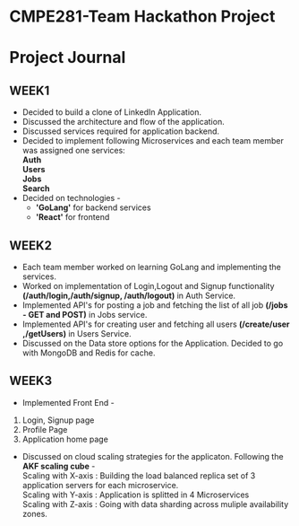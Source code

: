 # CMPE281-Team Hackathon Project
# Project Journal
## WEEK1
* Decided to build a clone of LinkedIn Application.
* Discussed the architecture and flow of the application.
* Discussed services required for application backend.
* Decided to implement following Microservices and each team member was assigned one services:\
   **Auth** \
   **Users** \
   **Jobs** \
   **Search** 
* Decided on technologies - 
  - **'GoLang'** for backend services
  - **'React'** for frontend

## WEEK2
* Each team member worked on learning GoLang and implementing the services.
* Worked on implementation of Login,Logout and Signup functionality **(/auth/login,/auth/signup, /auth/logout)** in Auth Service.
* Implemented API's for posting a job and fetching the list of all job **(/jobs - GET and POST)** in Jobs service.
* Implemented API's for creating user and fetching all users **(/create/user ,/getUsers)** in Users Service.
* Discussed on the Data store options for the Application. Decided to go with MongoDB and Redis for cache.

## WEEK3
* Implemented Front End - 
1. Login, Signup page
2. Profile Page
3. Application home page
* Discussed on cloud scaling strategies for the applicaton. Following the **AKF scaling cube** - \
  Scaling with X-axis : Building the load balanced replica set of 3 application servers for each microservice.\
  Scaling with Y-axis : Application is splitted in 4 Microservices \
  Scaling with Z-axis : Going with data sharding across muliple availability zones. 
